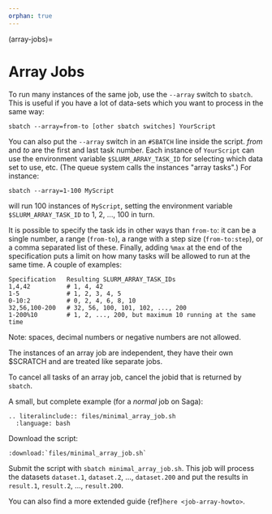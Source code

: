 ```yaml
---
orphan: true
---
```


(array-jobs)=

# Array Jobs

To run many instances of the same job, use the `--array` switch to
`sbatch`.  This is useful if you have a lot of data-sets which you
want to process in the same way:

    sbatch --array=from-to [other sbatch switches] YourScript

You can also put the `--array` switch in an `#SBATCH` line inside the
script. _from_ and _to_ are the first and last task number.  Each
instance of `YourScript` can use the environment variable
`$SLURM_ARRAY_TASK_ID` for selecting which data set to use, etc.  (The
queue system calls the instances "array tasks".)  For instance:

    sbatch --array=1-100 MyScript

will run 100 instances of `MyScript`, setting the environment variable
`$SLURM_ARRAY_TASK_ID` to 1, 2, ..., 100 in turn.

It is possible to specify the task ids in other ways than `from-to`:
it can be a single number, a range (`from-to`), a range with a step
size (`from-to:step`), or a comma separated list of these. Finally,
adding `%max` at the end of the specification puts a limit on how many
tasks will be allowed to run at the same time. A couple of examples:

	Specification   Resulting SLURM_ARRAY_TASK_IDs
	1,4,42          # 1, 4, 42
	1-5             # 1, 2, 3, 4, 5
	0-10:2          # 0, 2, 4, 6, 8, 10
	32,56,100-200   # 32, 56, 100, 101, 102, ..., 200
	1-200%10        # 1, 2, ..., 200, but maximum 10 running at the same time

Note: spaces, decimal numbers or negative numbers are not allowed.

The instances of an array job are independent, they have their own
$SCRATCH and are treated like separate jobs.

To cancel all tasks of an array job, cancel the jobid that is returned
by `sbatch`.

A small, but complete example (for a _normal_ job on Saga):

```{eval-rst}
.. literalinclude:: files/minimal_array_job.sh
  :language: bash
```

Download the script:
```{eval-rst}
:download:`files/minimal_array_job.sh`
```

Submit the script with `sbatch minimal_array_job.sh`.  This job will
process the datasets `dataset.1`, `dataset.2`, ..., `dataset.200` and
put the results in `result.1`, `result.2`, ..., `result.200`.

You can also find a more extended guide {ref}`here <job-array-howto>`.
